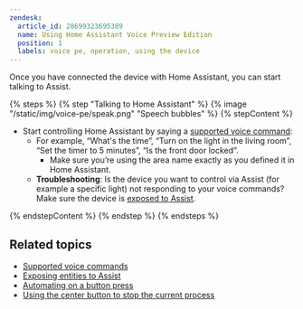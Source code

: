 ```yaml
---
zendesk:
  article_id: 28699323695389
  name: Using Home Assistant Voice Preview Edition
  position: 1
  labels: voice pe, operation, using the device
---
```


Once you have connected the device with Home Assistant, you can start talking to Assist.

{% steps %}
{% step "Talking to Home Assistant" %}
{% image "/static/img/voice-pe/speak.png" "Speech bubbles" %}
{% stepContent %}

   - Start controlling Home Assistant by saying a [supported voice command](https://www.home-assistant.io/voice_control/builtin_sentences/):
     - For example, “What's the time”, “Turn on the light in the living room”, “Set the timer to 5 minutes”, “Is the front door locked”.
       - Make sure you’re using the area name exactly as you defined it in Home Assistant.
     - **Troubleshooting**: Is the device you want to control via Assist (for example a specific light) not responding to your voice commands? Make sure the device is [exposed to Assist](https://www.home-assistant.io/voice_control/voice_remote_expose_devices/).

{% endstepContent %}
{% endstep %}
{% endsteps %}

## Related topics

- [Supported voice commands](https://www.home-assistant.io/voice_control/builtin_sentences/)
- [Exposing entities to Assist](https://www.home-assistant.io/voice_control/voice_remote_expose_devices/)
- [Automating on a button press](https://www.home-assistant.io/integrations/event/#automating-on-a-button-press)
- [Using the center button to stop the current process](/hc/en-us/articles/25774498553629)
